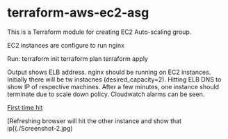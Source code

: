 # terraform-aws-ec2-asg

This is a Terraform module for creating EC2 Auto-scaling group.

EC2 instances are configure to run nginx

Run:
terraform init
terraform plan
terraform apply

Output shows ELB address. nginx should be running on EC2 instances. Initially there will be tw instacnes (desired_capacity=2). 
Hitting ELB DNS to show IP of respective machines.
After a few minutes, one instance should terminate due to scale down policy.
Cloudwatch alarms can be seen.

[First time hit](https://github.com/sibendu/terraform-aws-ec2-asg/blob/main/Screenshot-1.jpg)

[Refreshing browser will hit the other instance and show that ip[(./Screenshot-2.jpg)
